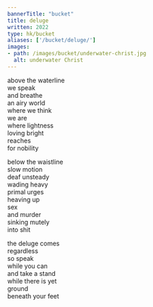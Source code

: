 ```yaml
---
bannerTitle: "bucket" 
title: deluge
written: 2022
type: hk/bucket
aliases: ['/bucket/deluge/']
images:
- path: /images/bucket/underwater-christ.jpg 
  alt: underwater Christ
---
```


above the waterline  
we speak  
and breathe  
an airy world    
where we think    
we are   
where lightness  
loving bright   
reaches   
for nobility  

below the waistline  
slow motion  
deaf unsteady    
wading heavy    
primal urges  
heaving up   
sex   
and murder  
sinking mutely  
into shit

the deluge comes  
regardless  
so speak  
while you can  
and take a stand  
while there is yet  
ground  
beneath your feet

